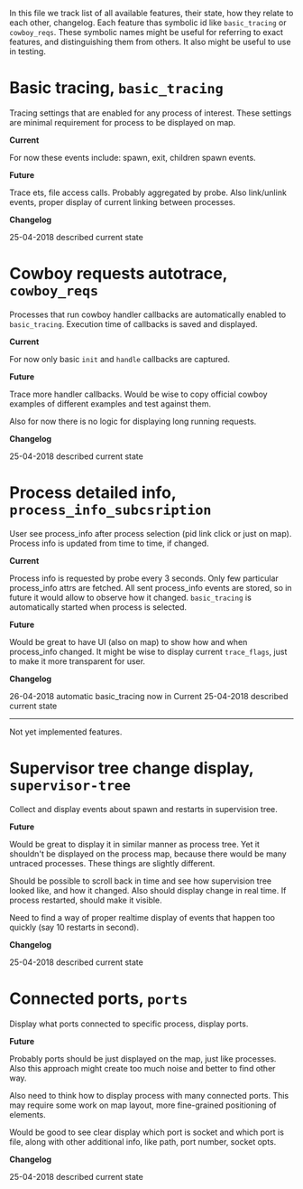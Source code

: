 In this file we track list of all available features, their state, how they relate to each other, changelog.
Each feature thas symbolic id like `basic_tracing` or `cowboy_reqs`.
These symbolic names might be useful for referring to exact features, and distinguishing them from others.
It also might be useful to use in testing.



# Basic tracing, `basic_tracing`

Tracing settings that are enabled for any process of interest.
These settings are minimal requirement for process to be displayed on map.

__Current__

For now these events include: spawn, exit, children spawn events.

__Future__

Trace ets, file access calls. Probably aggregated by probe.
Also link/unlink events, proper display of current linking between processes.

__Changelog__

25-04-2018 described current state



# Cowboy requests autotrace, `cowboy_reqs`

Processes that run cowboy handler callbacks are automatically enabled to `basic_tracing`.
Execution time of callbacks is saved and displayed.

__Current__

For now only basic `init` and `handle` callbacks are captured.

__Future__

Trace more handler callbacks. Would be wise to copy official cowboy examples
of different examples and test against them.

Also for now there is no logic for displaying long running requests.

__Changelog__

25-04-2018 described current state



# Process detailed info, `process_info_subcsription`

User see process_info after process selection (pid link click or just on map).
Process info is updated from time to time, if changed.

__Current__

Process info is requested by probe every 3 seconds. Only few particular process_info attrs are fetched.
All sent process_info events are stored, so in future it would allow to observe how it changed.
`basic_tracing` is automatically started when process is selected.

__Future__

Would be great to have UI (also on map) to show how and when process_info changed.
It might be wise to display current `trace_flags`, just to make it more transparent for user.

__Changelog__

26-04-2018 automatic basic_tracing now in Current
25-04-2018 described current state



-----------------------

Not yet implemented features.



# Supervisor tree change display, `supervisor-tree`

Collect and display events about spawn and restarts in supervision tree.

__Future__

Would be great to display it in similar manner as process tree.
Yet it shouldn't be displayed on the process map, because there would be many untraced processes.
These things are slightly different.

Should be possible to scroll back in time and see how supervision tree looked like,
and how it changed. Also should display change in real time. If process restarted, should make it visible.

Need to find a way of proper realtime display of events that happen too quickly (say 10 restarts in second).

__Changelog__

25-04-2018 described current state



# Connected ports, `ports`

Display what ports connected to specific process, display ports.

__Future__

Probably ports should be just displayed on the map, just like processes.
Also this approach might create too much noise and better to find other way.

Also need to think how to display process with many connected ports.
This may require some work on map layout, more fine-grained positioning of elements.

Would be good to see clear display which port is socket and which port is file,
along with other additional info, like path, port number, socket opts.

__Changelog__

25-04-2018 described current state
